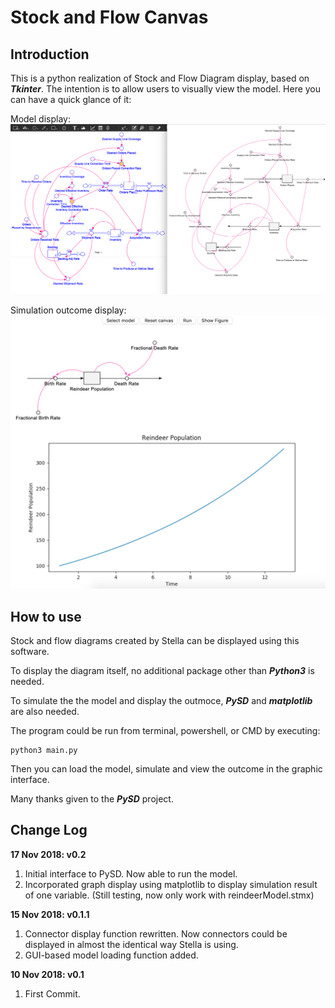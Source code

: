 # Stock and Flow Canvas

## Introduction

This is a python realization of Stock and Flow Diagram display, based on ***Tkinter***.
The intention is to allow users to visually view the model.
Here you can have a quick glance of it:

Model display:
![ScreenShot](screenShot_02.png)

Simulation outcome display:
![ScreenShot](screenShot_03.png)

## How to use

Stock and flow diagrams created by Stella can be displayed using this software.

To display the diagram itself, no additional package other than ***Python3*** is needed.

To simulate the the model and display the outmoce, ***PySD*** and ***matplotlib*** are also needed.

The program could be run from terminal, powershell, or CMD by executing:


```
python3 main.py
```

Then you can load the model, simulate and view the outcome in the graphic interface.

Many thanks given to the ***PySD*** project.

## Change Log

**17 Nov 2018: v0.2**

1.  Initial interface to PySD. Now able to run the model.
2.  Incorporated graph display using matplotlib to display simulation result of one variable. (Still testing, now only work with reindeerModel.stmx)

**15 Nov 2018: v0.1.1**

1.  Connector display function rewritten. Now connectors could be displayed in almost the identical way Stella is using.
2.  GUI-based model loading function added.

**10 Nov 2018: v0.1**
1.  First Commit.
